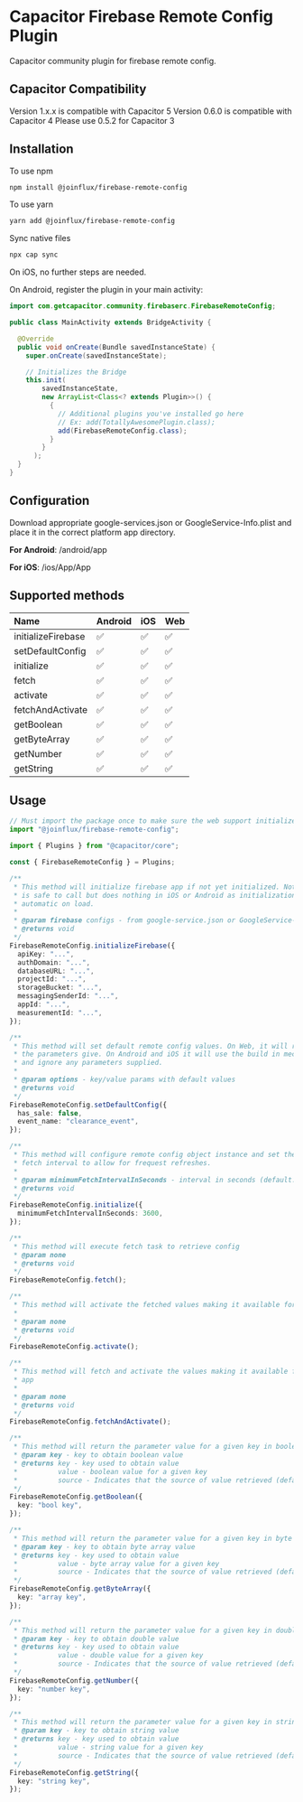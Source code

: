 # Capacitor Firebase Remote Config Plugin

Capacitor community plugin for firebase remote config.

## Capacitor Compatibility

Version 1.x.x is compatible with Capacitor 5
Version 0.6.0 is compatible with Capacitor 4
Please use 0.5.2 for Capacitor 3

## Installation

To use npm

```bash
npm install @joinflux/firebase-remote-config
```

To use yarn

```bash
yarn add @joinflux/firebase-remote-config
```

Sync native files

```bash
npx cap sync
```

On iOS, no further steps are needed.

On Android, register the plugin in your main activity:

```java
import com.getcapacitor.community.firebaserc.FirebaseRemoteConfig;

public class MainActivity extends BridgeActivity {

  @Override
  public void onCreate(Bundle savedInstanceState) {
    super.onCreate(savedInstanceState);

    // Initializes the Bridge
    this.init(
        savedInstanceState,
        new ArrayList<Class<? extends Plugin>>() {
          {
            // Additional plugins you've installed go here
            // Ex: add(TotallyAwesomePlugin.class);
            add(FirebaseRemoteConfig.class);
          }
        }
      );
  }
}

```

## Configuration

Download appropriate google-services.json or GoogleService-Info.plist and place
it in the correct platform app directory.

**For Android**: /android/app

**For iOS**: /ios/App/App

## Supported methods

| Name               | Android | iOS | Web |
| :----------------- | :------ | :-- | :-- |
| initializeFirebase | ✅      | ✅  | ✅  |
| setDefaultConfig   | ✅      | ✅  | ✅  |
| initialize         | ✅      | ✅  | ✅  |
| fetch              | ✅      | ✅  | ✅  |
| activate           | ✅      | ✅  | ✅  |
| fetchAndActivate   | ✅      | ✅  | ✅  |
| getBoolean         | ✅      | ✅  | ✅  |
| getByteArray       | ✅      | ✅  | ✅  |
| getNumber          | ✅      | ✅  | ✅  |
| getString          | ✅      | ✅  | ✅  |

## Usage

```typescript
// Must import the package once to make sure the web support initializes
import "@joinflux/firebase-remote-config";

import { Plugins } from "@capacitor/core";

const { FirebaseRemoteConfig } = Plugins;

/**
 * This method will initialize firebase app if not yet initialized. Note that it
 * is safe to call but does nothing in iOS or Android as initialization is
 * automatic on load.
 *
 * @param firebase configs - from google-service.json or GoogleService-Info.plist
 * @returns void
 */
FirebaseRemoteConfig.initializeFirebase({
  apiKey: "...",
  authDomain: "...",
  databaseURL: "...",
  projectId: "...",
  storageBucket: "...",
  messagingSenderId: "...",
  appId: "...",
  measurementId: "...",
});

/**
 * This method will set default remote config values. On Web, it will read from
 * the parameters give. On Android and iOS it will use the build in mechanisms
 * and ignore any parameters supplied.
 *
 * @param options - key/value params with default values
 * @returns void
 */
FirebaseRemoteConfig.setDefaultConfig({
  has_sale: false,
  event_name: "clearance_event",
});

/**
 * This method will configure remote config object instance and set the minimum
 * fetch interval to allow for frequest refreshes.
 *
 * @param minimumFetchIntervalInSeconds - interval in seconds (default: 3600)
 * @returns void
 */
FirebaseRemoteConfig.initialize({
  minimumFetchIntervalInSeconds: 3600,
});

/**
 * This method will execute fetch task to retrieve config
 * @param none
 * @returns void
 */
FirebaseRemoteConfig.fetch();

/**
 * This method will activate the fetched values making it available for your app
 *
 * @param none
 * @returns void
 */
FirebaseRemoteConfig.activate();

/**
 * This method will fetch and activate the values making it available for your
 * app
 *
 * @param none
 * @returns void
 */
FirebaseRemoteConfig.fetchAndActivate();

/**
 * This method will return the parameter value for a given key in boolean
 * @param key - key to obtain boolean value
 * @returns key - key used to obtain value
 *          value - boolean value for a given key
 *          source - Indicates that the source of value retrieved (default, remote, static)
 */
FirebaseRemoteConfig.getBoolean({
  key: "bool key",
});

/**
 * This method will return the parameter value for a given key in byte array
 * @param key - key to obtain byte array value
 * @returns key - key used to obtain value
 *          value - byte array value for a given key
 *          source - Indicates that the source of value retrieved (default, remote, static)
 */
FirebaseRemoteConfig.getByteArray({
  key: "array key",
});

/**
 * This method will return the parameter value for a given key in double
 * @param key - key to obtain double value
 * @returns key - key used to obtain value
 *          value - double value for a given key
 *          source - Indicates that the source of value retrieved (default, remote, static)
 */
FirebaseRemoteConfig.getNumber({
  key: "number key",
});

/**
 * This method will return the parameter value for a given key in string
 * @param key - key to obtain string value
 * @returns key - key used to obtain value
 *          value - string value for a given key
 *          source - Indicates that the source of value retrieved (default, remote, static)
 */
FirebaseRemoteConfig.getString({
  key: "string key",
});
```
